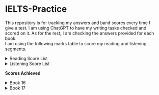 # IELTS-Practice
This repository is for tracking my answers and band scores every time I give a test. I am using ChatGPT to have my writing tasks checked and scored on it. As for the rest, I am checking the answers provided for each book. <br>
I am using the following marks table to score my reading and listening segments. <br>

<details>
  <summary>Reading Score List</summary>
     <img src="Listening%20band%20score.png" alt="Listening band score" />
</details>
<details>
  <summary>Listening Score List</summary>
     <img src="Listening%20band%20score.png" alt="Listening band score" />
</details>

**Scores Achieved** <br>
<details>
  <summary>Book 16</summary>

  | Band Score | Test 1 |
  |----------:|----------------|
  | 5.5 - 6.0 | Writing - 1 |
  | 5.5 - 6.0 | Writing - 2 |
  |    7.0    | Reading        |
  |    8.0    | Listening      |
    
  | Band Score | Test 2 |
  |----------:|----------------|
  | 6.5 - 7.0 | Writing - 1 |
  | 6.5 - 7.0 | Writing - 2 |
  |    6.0    | Reading        |
  |    8.0    | Listening      |

  
  | Band Score | Test 3 |
  |----------:|----------------|
  | 5.5 - 6.0 | Writing - 1 |
  | 5.5 - 6.0 | Writing - 2 |
  |    8.0    | Reading        |
  |    7.5    | Listening      |

  
  | Band Score | Test 4 |
  |----------:|----------------|
  | 5.5 - 6.5 | Writing - 1 |
  | 5.5 - 6.0 | Writing - 2 |
  |    7.0    | Reading        |
  |    8.0    | Listening      |
</details>

<details>
  <summary>Book 17</summary>

  | Band Score | Test 1 |
  |----------:|----------------|
  | 5.5 - 6.0 | Writing - 1 |
  |  | Writing - 2 |
  |    6.5    | Reading        |
  |    8.5    | Listening      |
    
  | Band Score | Test 2 |
  |----------:|----------------|
  |  | Writing - 1 |
  |  | Writing - 2 |
  |        | Reading        |
  |        | Listening      |

  
  | Band Score | Test 3 |
  |----------:|----------------|
  |  | Writing - 1 |
  |  | Writing - 2 |
  |        | Reading        |
  |        | Listening      |

  
  | Band Score | Test 4 |
  |----------:|----------------|
  |  | Writing - 1 |
  |  | Writing - 2 |
  |        | Reading        |
  |        | Listening      |
</details>
